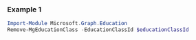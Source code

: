 ### Example 1
```powershell
Import-Module Microsoft.Graph.Education
Remove-MgEducationClass -EducationClassId $educationClassId
```
